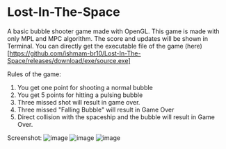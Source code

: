 # Lost-In-The-Space
A basic bubble shooter game made with OpenGL. This game is made with only MPL and MPC algorithm. The score and updates will be shown in Terminal.
You can directly get the executable file of the game (here)[https://github.com/ishmam-br10/Lost-In-The-Space/releases/download/exe/source.exe]

Rules of the game:
1. You get one point for shooting a normal bubble
2. You get 5 points for hitting a pulsing bubble
3. Three missed shot will result in game over.
4. Three missed "Falling Bubble" will result in Game Over
5. Direct collision with the spaceship and the bubble will result in Game Over.

Screenshot:
![image](https://github.com/user-attachments/assets/f3b0159a-12f8-440f-956f-fcfd60434801)
![image](https://github.com/user-attachments/assets/c0427a53-c313-4bbb-b768-50b70c981d18)
![image](https://github.com/user-attachments/assets/9b103360-fbde-42b4-97ce-18505e0f7aae)



